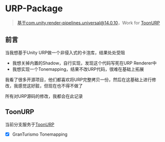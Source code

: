 # URP-Package

> 基于com.unity.render-pipelines.universal@14.0.10，Work for [ToonURP](https://github.com/Reuben-Sun/ToonURP)

## 前言

当我想基于Unity URP做一个非侵入式的卡渲库，结果处处受阻

- 我想关掉内置的Shadow，自行实现，发现这个代码写死在URP Renderer中
- 我想实现一个Tonemapping，结果不改URP代码，很难在基础上拓展

我看了很多开源项目，他们都喜欢将URP完整拷贝一份，然后在这基础上进行修改，我感觉这好脏，但现在也不得不做了

所有对URP源码的修改，我都会在此记录

## ToonURP

当前分支服务于[ToonURP](https://github.com/Reuben-Sun/ToonURP) 

- [x]  GranTurismo Tonemapping
